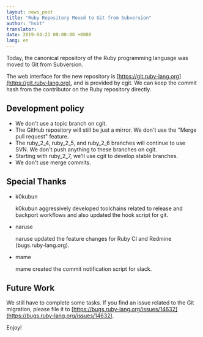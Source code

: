 ```yaml
---
layout: news_post
title: "Ruby Repository Moved to Git from Subversion"
author: "hsbt"
translator:
date: 2019-04-23 00:00:00 +0000
lang: en
---
```


Today, the canonical repository of the Ruby programming language was moved to Git from Subversion.

The web interface for the new repository is [https://git.ruby-lang.org](https://git.ruby-lang.org), and is provided by cgit. We can keep the commit hash from the contributor on the Ruby repository directly.

## Development policy

* We don't use a topic branch on cgit.
* The GitHub repository will still be just a mirror. We don't use the "Merge pull request" feature.
* The ruby_2_4, ruby_2_5, and ruby_2_6 branches will continue to use SVN. We don't push anything to these branches on cgit.
* Starting with ruby_2_7, we'll use cgit to develop stable branches.
* We don't use merge commits.

## Special Thanks

* k0kubun

  k0kubun aggressively developed toolchains related to release and backport workflows and also updated the hook script for git.

* naruse

  naruse updated the feature changes for Ruby CI and Redmine (bugs.ruby-lang.org).

* mame

  mame created the commit notification script for slack.

## Future Work

We still have to complete some tasks. If you find an issue related to the Git migration, please file it to [https://bugs.ruby-lang.org/issues/14632](https://bugs.ruby-lang.org/issues/14632).

Enjoy!
